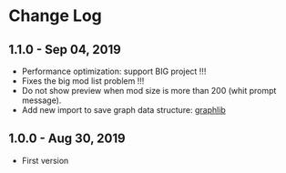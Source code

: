 # Change Log

## 1.1.0 - Sep 04, 2019
- Performance optimization: support BIG project !!!
- Fixes the big mod list problem !!!
- Do not show preview when mod size is more than 200 (whit prompt message).
- Add new import to save graph data structure: [graphlib](https://github.com/dagrejs/graphlib)

## 1.0.0 - Aug 30, 2019
- First version
